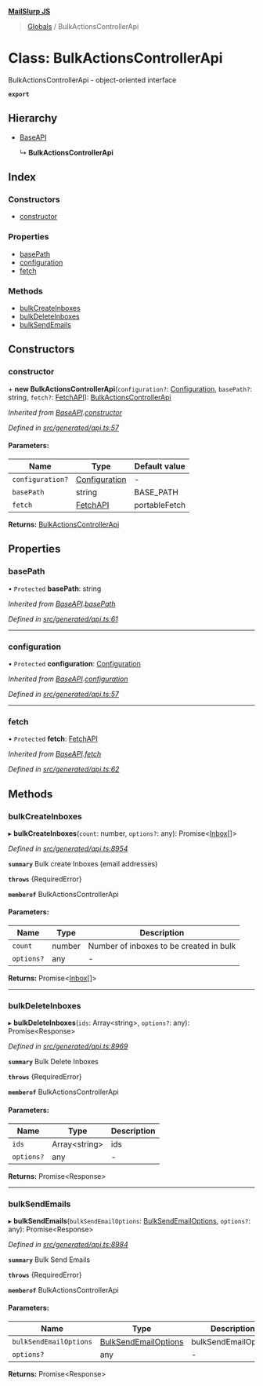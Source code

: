 **[MailSlurp JS](../README.md)**

> [Globals](../README.md) / BulkActionsControllerApi

# Class: BulkActionsControllerApi

BulkActionsControllerApi - object-oriented interface

**`export`** 

## Hierarchy

* [BaseAPI](baseapi.md)

  ↳ **BulkActionsControllerApi**

## Index

### Constructors

* [constructor](bulkactionscontrollerapi.md#constructor)

### Properties

* [basePath](bulkactionscontrollerapi.md#basepath)
* [configuration](bulkactionscontrollerapi.md#configuration)
* [fetch](bulkactionscontrollerapi.md#fetch)

### Methods

* [bulkCreateInboxes](bulkactionscontrollerapi.md#bulkcreateinboxes)
* [bulkDeleteInboxes](bulkactionscontrollerapi.md#bulkdeleteinboxes)
* [bulkSendEmails](bulkactionscontrollerapi.md#bulksendemails)

## Constructors

### constructor

\+ **new BulkActionsControllerApi**(`configuration?`: [Configuration](configuration.md), `basePath?`: string, `fetch?`: [FetchAPI](../interfaces/fetchapi.md)): [BulkActionsControllerApi](bulkactionscontrollerapi.md)

*Inherited from [BaseAPI](baseapi.md).[constructor](baseapi.md#constructor)*

*Defined in [src/generated/api.ts:57](https://github.com/mailslurp/mailslurp-client/blob/5a4fc29/src/generated/api.ts#L57)*

#### Parameters:

Name | Type | Default value |
------ | ------ | ------ |
`configuration?` | [Configuration](configuration.md) | - |
`basePath` | string | BASE\_PATH |
`fetch` | [FetchAPI](../interfaces/fetchapi.md) | portableFetch |

**Returns:** [BulkActionsControllerApi](bulkactionscontrollerapi.md)

## Properties

### basePath

• `Protected` **basePath**: string

*Inherited from [BaseAPI](baseapi.md).[basePath](baseapi.md#basepath)*

*Defined in [src/generated/api.ts:61](https://github.com/mailslurp/mailslurp-client/blob/5a4fc29/src/generated/api.ts#L61)*

___

### configuration

• `Protected` **configuration**: [Configuration](configuration.md)

*Inherited from [BaseAPI](baseapi.md).[configuration](baseapi.md#configuration)*

*Defined in [src/generated/api.ts:57](https://github.com/mailslurp/mailslurp-client/blob/5a4fc29/src/generated/api.ts#L57)*

___

### fetch

• `Protected` **fetch**: [FetchAPI](../interfaces/fetchapi.md)

*Inherited from [BaseAPI](baseapi.md).[fetch](baseapi.md#fetch)*

*Defined in [src/generated/api.ts:62](https://github.com/mailslurp/mailslurp-client/blob/5a4fc29/src/generated/api.ts#L62)*

## Methods

### bulkCreateInboxes

▸ **bulkCreateInboxes**(`count`: number, `options?`: any): Promise\<[Inbox](../modules/inbox.md)[]>

*Defined in [src/generated/api.ts:8954](https://github.com/mailslurp/mailslurp-client/blob/5a4fc29/src/generated/api.ts#L8954)*

**`summary`** Bulk create Inboxes (email addresses)

**`throws`** {RequiredError}

**`memberof`** BulkActionsControllerApi

#### Parameters:

Name | Type | Description |
------ | ------ | ------ |
`count` | number | Number of inboxes to be created in bulk |
`options?` | any | - |

**Returns:** Promise\<[Inbox](../modules/inbox.md)[]>

___

### bulkDeleteInboxes

▸ **bulkDeleteInboxes**(`ids`: Array\<string>, `options?`: any): Promise\<Response>

*Defined in [src/generated/api.ts:8969](https://github.com/mailslurp/mailslurp-client/blob/5a4fc29/src/generated/api.ts#L8969)*

**`summary`** Bulk Delete Inboxes

**`throws`** {RequiredError}

**`memberof`** BulkActionsControllerApi

#### Parameters:

Name | Type | Description |
------ | ------ | ------ |
`ids` | Array\<string> | ids |
`options?` | any | - |

**Returns:** Promise\<Response>

___

### bulkSendEmails

▸ **bulkSendEmails**(`bulkSendEmailOptions`: [BulkSendEmailOptions](../interfaces/bulksendemailoptions.md), `options?`: any): Promise\<Response>

*Defined in [src/generated/api.ts:8984](https://github.com/mailslurp/mailslurp-client/blob/5a4fc29/src/generated/api.ts#L8984)*

**`summary`** Bulk Send Emails

**`throws`** {RequiredError}

**`memberof`** BulkActionsControllerApi

#### Parameters:

Name | Type | Description |
------ | ------ | ------ |
`bulkSendEmailOptions` | [BulkSendEmailOptions](../interfaces/bulksendemailoptions.md) | bulkSendEmailOptions |
`options?` | any | - |

**Returns:** Promise\<Response>
